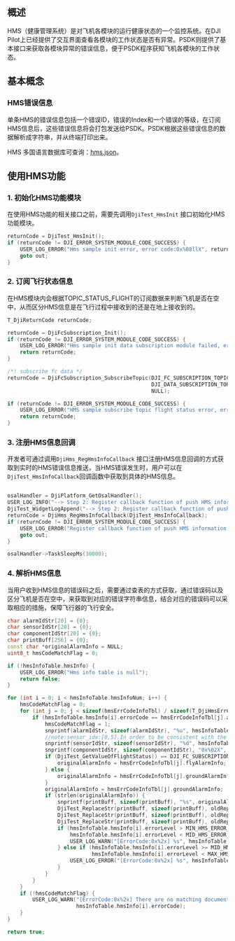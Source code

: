 ## 概述
HMS（健康管理系统）是对飞机各模块的运行健康状态的一个监控系统。在DJI Pilot上已经提供了交互界面查看各模块的工作状态是否有异常。PSDK则提供了基本接口来获取各模块异常的错误信息，便于PSDK程序获知飞机各模块的工作状态。

## 基本概念

### HMS错误信息
单条HMS的错误信息包括一个错误ID，错误的Index和一个错误的等级，在订阅HMS信息后，这些错误信息将会打包发送给PSDK。PSDK根据这些错误信息的数据解析成字符串，并从终端打印出来。

HMS 多国语言数据库可查询：[hms.json](https://terra-1-g.djicdn.com/84f990b0bbd145e6a3930de0c55d3b2b/apicloud/hms.json)。

## 使用HMS功能
### 1. 初始化HMS功能模块

在使用HMS功能的相关接口之前，需要先调用`DjiTest_HmsInit` 接口初始化HMS功能模块。

```c
returnCode = DjiTest_HmsInit();
if (returnCode != DJI_ERROR_SYSTEM_MODULE_CODE_SUCCESS) {
    USER_LOG_ERROR("Hms sample init error, error code:0x%08llX", returnCode);
    goto out;
}
```

### 2. 订阅飞行状态信息

在HMS模块内会根据TOPIC_STATUS_FLIGHT的订阅数据来判断飞机是否在空中，从而区分HMS信息是在飞行过程中接收到的还是在地上接收到的。

```c++
T_DjiReturnCode returnCode;

returnCode = DjiFcSubscription_Init();
if (returnCode != DJI_ERROR_SYSTEM_MODULE_CODE_SUCCESS) {
    USER_LOG_ERROR("Hms sample init data subscription module failed, error code:0x%08llX", returnCode);
    return returnCode;
}

/*! subscribe fc data */
returnCode = DjiFcSubscription_SubscribeTopic(DJI_FC_SUBSCRIPTION_TOPIC_STATUS_FLIGHT,
                                              DJI_DATA_SUBSCRIPTION_TOPIC_10_HZ,
                                              NULL);

if (returnCode != DJI_ERROR_SYSTEM_MODULE_CODE_SUCCESS) {
    USER_LOG_ERROR("HMS sample subscribe topic flight status error, error code:0x%08llX", returnCode);
    return returnCode;
}
```

### 3. 注册HMS信息回调

开发者可通过调用`DjiHms_RegHmsInfoCallback` 接口注册HMS信息回调的方式获取到实时的HMS错误信息推送，当HMS错误发生时，用户可以在`DjiTest_HmsInfoCallback`回调函数中获取到具体的HMS信息。

```c++

osalHandler = DjiPlatform_GetOsalHandler();
USER_LOG_INFO("--> Step 2: Register callback function of push HMS information");
DjiTest_WidgetLogAppend("--> Step 2: Register callback function of push HMS information");
returnCode = DjiHms_RegHmsInfoCallback(DjiTest_HmsInfoCallback);
if (returnCode != DJI_ERROR_SYSTEM_MODULE_CODE_SUCCESS) {
    USER_LOG_ERROR("Register callback function of push HMS information failed, error code:0x%08llX", returnCode);
    goto out;
}

osalHandler->TaskSleepMs(30000);
```

### 4. 解析HMS信息

当用户收到HMS信息的错误码之后，需要通过查表的方式获取，通过错误码以及区分飞机是否在空中，来获取到对应的错误字符串信息，结合对应的错误码可以采取相应的措施，保障飞行器的飞行安全。

```c++
char alarmIdStr[20] = {0};
char sensorIdStr[20] = {0};
char componentIdStr[20] = {0};
char printBuff[256] = {0};
const char *originalAlarmInfo = NULL;
uint8_t hmsCodeMatchFlag = 0;

if (!hmsInfoTable.hmsInfo) {
    USER_LOG_ERROR("Hms info table is null");
    return false;
}

for (int i = 0; i < hmsInfoTable.hmsInfoNum; i++) {
    hmsCodeMatchFlag = 0;
    for (int j = 0; j < sizeof(hmsErrCodeInfoTbl) / sizeof(T_DjiHmsErrCodeInfo); j++) {
        if (hmsInfoTable.hmsInfo[i].errorCode == hmsErrCodeInfoTbl[j].alarmId) {
            hmsCodeMatchFlag = 1;
            snprintf(alarmIdStr, sizeof(alarmIdStr), "%u", hmsInfoTable.hmsInfo[i].errorCode);
            //note:sensor_idx:[0,5].In order to be consistent with the display of pilot, add one.
            snprintf(sensorIdStr, sizeof(sensorIdStr), "%d", hmsInfoTable.hmsInfo[i].componentIndex + 1);
            snprintf(componentIdStr, sizeof(componentIdStr), "0x%02X", hmsInfoTable.hmsInfo[i].componentIndex + 1);
            if (DjiTest_GetValueOfFlightStatus() == DJI_FC_SUBSCRIPTION_FLIGHT_STATUS_IN_AIR) {
                originalAlarmInfo = hmsErrCodeInfoTbl[j].flyAlarmInfo;
            } else {
                originalAlarmInfo = hmsErrCodeInfoTbl[j].groundAlarmInfo;
            }
            originalAlarmInfo = hmsErrCodeInfoTbl[j].groundAlarmInfo;
            if (strlen(originalAlarmInfo)) {
                snprintf(printBuff, sizeof(printBuff), "%s", originalAlarmInfo);
                DjiTest_ReplaceStr(printBuff, sizeof(printBuff), oldReplaceAlarmIdStr, alarmIdStr);
                DjiTest_ReplaceStr(printBuff, sizeof(printBuff), oldReplaceIndexStr, sensorIdStr);
                DjiTest_ReplaceStr(printBuff, sizeof(printBuff), oldReplaceComponentIndexStr, componentIdStr);
                if (hmsInfoTable.hmsInfo[i].errorLevel > MIN_HMS_ERROR_LEVEL &&
                    hmsInfoTable.hmsInfo[i].errorLevel < MID_HMS_ERROR_LEVEL) {
                    USER_LOG_WARN("[ErrorCode:0x%2x] %s", hmsInfoTable.hmsInfo[i].errorCode, printBuff);
                } else if (hmsInfoTable.hmsInfo[i].errorLevel >= MID_HMS_ERROR_LEVEL &&
                           hmsInfoTable.hmsInfo[i].errorLevel < MAX_HMS_ERROR_LEVEL) {
                    USER_LOG_ERROR("[ErrorCode:0x%2x] %s", hmsInfoTable.hmsInfo[i].errorCode, printBuff);
                }
            }
        }
    }
    if (!hmsCodeMatchFlag) {
        USER_LOG_WARN("[ErrorCode:0x%2x] There are no matching documents in the current hmsErrCodeInfoTbl for now.",
                      hmsInfoTable.hmsInfo[i].errorCode);
    }
}

return true;
```
